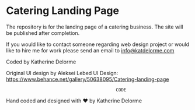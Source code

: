 # Catering Landing Page
The repository is for the landing page of a catering business.
The site will be published after completion.

If you would like to contact someone regarding web design project or would like to hire me for work please send an email to info@katdelorme.com

Coded by Katherine Delorme

Original UI design by Aleksei Lebed
UI Design: https://www.behance.net/gallery/50638095/Catering-landing-page


                                              CODE

Hand coded and designed with &hearts; by Katherine Delorme
